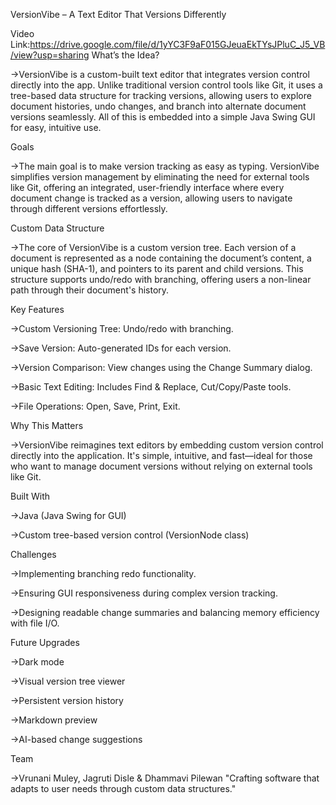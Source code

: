 VersionVibe – A Text Editor That Versions Differently


Video Link:https://drive.google.com/file/d/1yYC3F9aF015GJeuaEkTYsJPluC_J5_VB/view?usp=sharing
What’s the Idea?

->VersionVibe is a custom-built text editor that integrates version control directly into the app. Unlike traditional version control tools like Git, it uses a tree-based data structure for tracking versions, allowing users to explore document histories, undo changes, and branch into alternate document versions seamlessly. All of this is embedded into a simple Java Swing GUI for easy, intuitive use.

Goals

->The main goal is to make version tracking as easy as typing. VersionVibe simplifies version management by eliminating the need for external tools like Git, offering an integrated, user-friendly interface where every document change is tracked as a version, allowing users to navigate through different versions effortlessly.

Custom Data Structure

->The core of VersionVibe is a custom version tree. Each version of a document is represented as a node containing the document’s content, a unique hash (SHA-1), and pointers to its parent and child versions. This structure supports undo/redo with branching, offering users a non-linear path through their document's history.

Key Features

->Custom Versioning Tree: Undo/redo with branching.

->Save Version: Auto-generated IDs for each version.

->Version Comparison: View changes using the Change Summary dialog.

->Basic Text Editing: Includes Find & Replace, Cut/Copy/Paste tools.

->File Operations: Open, Save, Print, Exit.

Why This Matters

->VersionVibe reimagines text editors by embedding custom version control directly into the application. It's simple, intuitive, and fast—ideal for those who want to manage document versions without relying on external tools like Git.

Built With

->Java (Java Swing for GUI)

->Custom tree-based version control (VersionNode class)

Challenges

->Implementing branching redo functionality.

->Ensuring GUI responsiveness during complex version tracking.

->Designing readable change summaries and balancing memory efficiency with file I/O.

Future Upgrades

->Dark mode

->Visual version tree viewer

->Persistent version history

->Markdown preview

->AI-based change suggestions

Team

->Vrunani Muley, Jagruti Disle & Dhammavi Pilewan
"Crafting software that adapts to user needs through custom data structures."
